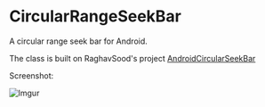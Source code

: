 CircularRangeSeekBar
====================

A circular range seek bar for Android.

The class is built on RaghavSood's project [AndroidCircularSeekBar](https://github.com/RaghavSood/AndroidCircularSeekBar)

Screenshot:

![Imgur](http://ljungqvist.info/CircularRangeSeekBar/screen.png)

